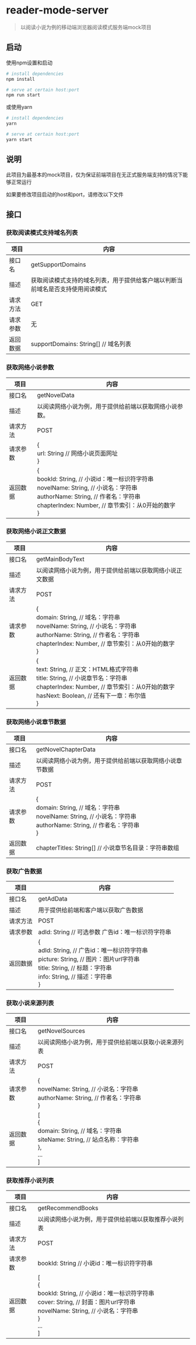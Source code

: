 # reader-mode-server

> 以阅读小说为例的移动端浏览器阅读模式服务端mock项目

[支持前端项目]: https://github.com/161250197/readerMode	"支持的前端项目地址"

## 启动

使用npm设置和启动

``` bash
# install dependencies
npm install

# serve at certain host:port
npm run start
```

或使用yarn

```bash
# install dependencies
yarn

# serve at certain host:port
yarn start
```

## 说明

此项目为最基本的mock项目，仅为保证前端项目在无正式服务端支持的情况下能够正常运行

如果要修改项目启动的host和port，请修改以下文件

[setting.json]: ./src/data/setting.json	"setting文件"

## 接口

### 获取阅读模式支持域名列表

| 项目     | 内容                                                         |
| -------- | ------------------------------------------------------------ |
| 接口名   | getSupportDomains                                            |
| 描述     | 获取阅读模式支持的域名列表，用于提供给客户端以判断当前域名是否支持使用阅读模式 |
| 请求方法 | GET                                                          |
| 请求参数 | 无                                                           |
| 返回数据 | supportDomains: String[] // 域名列表                         |

### 获取网络小说参数

| 项目     | 内容                                                         |
| -------- | ------------------------------------------------------------ |
| 接口名   | getNovelData                                                 |
| 描述     | 以阅读网络小说为例，用于提供给前端以获取网络小说参数。       |
| 请求方法 | POST                                                         |
| 请求参数 | {<br />  url: String // 网络小说页面网址<br />}              |
| 返回数据 | {<br />  bookId: String, // 小说id：唯一标识符字符串<br/>  novelName: String, // 小说名：字符串<br />  authorName: String, // 作者名：字符串<br />  chapterIndex: Number, // 章节索引：从0开始的数字<br />} |
### 获取网络小说正文数据

| 项目     | 内容                                                         |
| -------- | ------------------------------------------------------------ |
| 接口名   | getMainBodyText                                              |
| 描述     | 以阅读网络小说为例，用于提供给前端以获取网络小说正文数据     |
| 请求方法 | POST                                                         |
| 请求参数 | {<br />  domain: String, // 域名：字符串<br />  novelName: String, // 小说名：字符串<br />  authorName: String, // 作者名：字符串<br />  chapterIndex: Number, // 章节索引：从0开始的数字<br />} |
| 返回数据 | {<br />  text: String, // 正文：HTML格式字符串<br />  title: String, // 小说章节名：字符串<br />  chapterIndex: Number, // 章节索引：从0开始的数字<br />  hasNext: Boolean, // 还有下一章：布尔值<br />} |

### 获取网络小说章节数据

| 项目     | 内容                                                         |
| -------- | ------------------------------------------------------------ |
| 接口名   | getNovelChapterData                                          |
| 描述     | 以阅读网络小说为例，用于提供给前端以获取网络小说章节数据     |
| 请求方法 | POST                                                         |
| 请求参数 | {<br />  domain: String, // 域名：字符串<br />  novelName: String, // 小说名：字符串<br />  authorName: String, // 作者名：字符串<br />} |
| 返回数据 | chapterTitles: String[] // 小说章节名目录：字符串数组        |

### 获取广告数据

| 项目     | 内容                                                         |
| -------- | ------------------------------------------------------------ |
| 接口名   | getAdData                                                    |
| 描述     | 用于提供给前端和客户端以获取广告数据                         |
| 请求方法 | POST                                                         |
| 请求参数 | adId: String // 可选参数 广告id：唯一标识符字符串            |
| 返回数据 | {<br />  adId: String, // 广告id：唯一标识符字符串<br />  picture: String, // 图片：图片url字符串<br />  title: String, // 标题：字符串<br />  info: String, // 描述：字符串<br />} |

### 获取小说来源列表

| 项目     | 内容                                                         |
| -------- | ------------------------------------------------------------ |
| 接口名   | getNovelSources                                              |
| 描述     | 以阅读网络小说为例，用于提供给前端以获取小说来源列表         |
| 请求方法 | POST                                                         |
| 请求参数 | {<br />  novelName: String, // 小说名：字符串<br />  authorName: String, // 作者名：字符串<br />} |
| 返回数据 | [<br />  {<br />    domain: String, // 域名：字符串<br />    siteName: String, // 站点名称：字符串<br />  },<br />  ...<br />] |

### 获取推荐小说列表

| 项目     | 内容                                                         |
| -------- | ------------------------------------------------------------ |
| 接口名   | getRecommendBooks                                            |
| 描述     | 以阅读网络小说为例，用于提供给前端以获取推荐小说列表         |
| 请求方法 | POST                                                         |
| 请求参数 | bookId: String // 小说id：唯一标识符字符串                   |
| 返回数据 | [<br />  {<br />    bookId: String, // 小说id：唯一标识符字符串<br />    cover: String, // 封面：图片url字符串<br />    novelName: String, // 小说名：字符串<br />  }<br />  ...<br />] |

